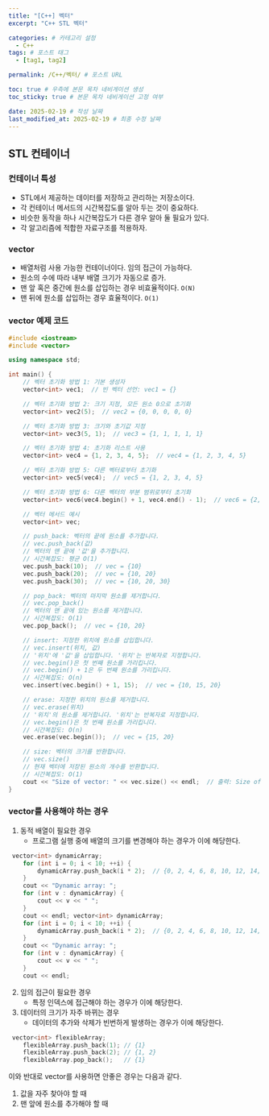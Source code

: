 ```yaml
---
title: "[C++] 벡터"
excerpt: "C++ STL 벡터"

categories: # 카테고리 설정
  - C++
tags: # 포스트 태그
  - [tag1, tag2]

permalink: /C++/벡터/ # 포스트 URL

toc: true # 우측에 본문 목차 네비게이션 생성
toc_sticky: true # 본문 목차 네비게이션 고정 여부

date: 2025-02-19 # 작성 날짜
last_modified_at: 2025-02-19 # 최종 수정 날짜
---
```


## STL 컨테이너

### 컨테이너 특성
- STL에서 제공하는 데이터를 저장하고 관리하는 저장소이다.
- 각 컨테이너 메서드의 시간복잡도를 알아 두는 것이 중요하다.
- 비슷한 동작을 하나 시간복잡도가 다른 경우 알아 둘 필요가 있다.
- 각 알고리즘에 적합한 자료구조를 적용하자.

### vector
- 배열처럼 사용 가능한 컨테이너이다. 임의 접근이 가능하다.
- 원소의 수에 따라 내부 배열 크기가 자동으로 증가.
- 맨 앞 혹은 중간에 원소를 삽입하는 경우 비효율적이다. `O(N)`
- 맨 뒤에 원소를 삽입하는 경우 효율적이다. `O(1)`

### vector 예제 코드
```c++
#include <iostream>
#include <vector>

using namespace std;

int main() {
    // 벡터 초기화 방법 1: 기본 생성자
    vector<int> vec1;  // 빈 벡터 선언: vec1 = {}

    // 벡터 초기화 방법 2: 크기 지정, 모든 원소 0으로 초기화
    vector<int> vec2(5);  // vec2 = {0, 0, 0, 0, 0}

    // 벡터 초기화 방법 3: 크기와 초기값 지정
    vector<int> vec3(5, 1);  // vec3 = {1, 1, 1, 1, 1}

    // 벡터 초기화 방법 4: 초기화 리스트 사용
    vector<int> vec4 = {1, 2, 3, 4, 5};  // vec4 = {1, 2, 3, 4, 5}

    // 벡터 초기화 방법 5: 다른 벡터로부터 초기화
    vector<int> vec5(vec4);  // vec5 = {1, 2, 3, 4, 5}

    // 벡터 초기화 방법 6: 다른 벡터의 부분 범위로부터 초기화
    vector<int> vec6(vec4.begin() + 1, vec4.end() - 1);  // vec6 = {2, 3, 4}

    // 벡터 메서드 예시
    vector<int> vec;

    // push_back: 벡터의 끝에 원소를 추가합니다.
    // vec.push_back(값)
    // 벡터의 맨 끝에 '값'을 추가합니다.
    // 시간복잡도: 평균 O(1)
    vec.push_back(10);  // vec = {10}
    vec.push_back(20);  // vec = {10, 20}
    vec.push_back(30);  // vec = {10, 20, 30}

    // pop_back: 벡터의 마지막 원소를 제거합니다.
    // vec.pop_back()
    // 벡터의 맨 끝에 있는 원소를 제거합니다.
    // 시간복잡도: O(1)
    vec.pop_back();  // vec = {10, 20}

    // insert: 지정한 위치에 원소를 삽입합니다.
    // vec.insert(위치, 값)
    // '위치'에 '값'을 삽입합니다. '위치'는 반복자로 지정합니다.
    // vec.begin()은 첫 번째 원소를 가리킵니다.
    // vec.begin() + 1은 두 번째 원소를 가리킵니다.
    // 시간복잡도: O(n)
    vec.insert(vec.begin() + 1, 15);  // vec = {10, 15, 20}

    // erase: 지정한 위치의 원소를 제거합니다.
    // vec.erase(위치)
    // '위치'의 원소를 제거합니다. '위치'는 반복자로 지정합니다.
    // vec.begin()은 첫 번째 원소를 가리킵니다.
    // 시간복잡도: O(n)
    vec.erase(vec.begin());  // vec = {15, 20}

    // size: 벡터의 크기를 반환합니다.
    // vec.size()
    // 현재 벡터에 저장된 원소의 개수를 반환합니다.
    // 시간복잡도: O(1)
    cout << "Size of vector: " << vec.size() << endl;  // 출력: Size of vector: 2
}
```

### vector를 사용해야 하는 경우

1. 동적 배열이 필요한 경우
    -  프로그램 실행 중에 배열의 크기를 변경해야 하는 경우가 이에 해당한다.
```c++
 vector<int> dynamicArray;
    for (int i = 0; i < 10; ++i) {
        dynamicArray.push_back(i * 2);  // {0, 2, 4, 6, 8, 10, 12, 14, 16, 18}
    }
    cout << "Dynamic array: ";
    for (int v : dynamicArray) {
        cout << v << " ";
    }
    cout << endl; vector<int> dynamicArray;
    for (int i = 0; i < 10; ++i) {
        dynamicArray.push_back(i * 2);  // {0, 2, 4, 6, 8, 10, 12, 14, 16, 18}
    }
    cout << "Dynamic array: ";
    for (int v : dynamicArray) {
        cout << v << " ";
    }
    cout << endl;
```
2. 임의 접근이 필요한 경우
    - 특정 인덱스에 접근해야 하는 경우가 이에 해당한다.
3. 데이터의 크기가 자주 바뀌는 경우
    - 데이터의 추가와 삭제가 빈번하게 발생하는 경우가 이에 해당한다.
```c++
 vector<int> flexibleArray;
    flexibleArray.push_back(1); // {1}
    flexibleArray.push_back(2); // {1, 2}
    flexibleArray.pop_back();   // {1}
```

이와 반대로 vector를 사용하면 안좋은 경우는 다음과 같다.
1. 값을 자주 찾아야 할 때
2. 맨 앞에 원소를 추가해야 할 때
